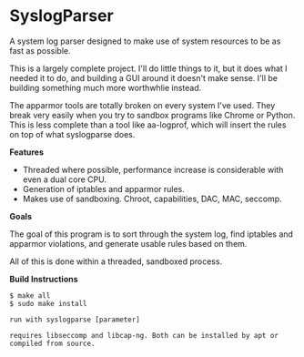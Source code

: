 SyslogParser
============

A system log parser designed to make use of system resources to be as fast as possible.

This is a largely complete project. I'll do little things to it, but it does what I needed it to do, and building a GUI around it doesn't make sense. I'll be building something much more worthwhlie instead.

The apparmor tools are totally broken on every system I've used. They break very easily when you try to sandbox programs like Chrome or Python. This is less complete than a tool like aa-logprof, which will insert the rules on top of what syslogparse does.

__Features__

* Threaded where possible, performance increase is considerable with even a dual core CPU.
* Generation of iptables and apparmor rules.
* Makes use of sandboxing. Chroot, capabilities, DAC, MAC, seccomp.

__Goals__

The goal of this program is to sort through the system log, find iptables and apparmor violations, and generate usable rules based on them.

All of this is done within a threaded, sandboxed process.


__Build Instructions__

```
$ make all
$ sudo make install

run with syslogparse [parameter]

requires libseccomp and libcap-ng. Both can be installed by apt or compiled from source.
```
